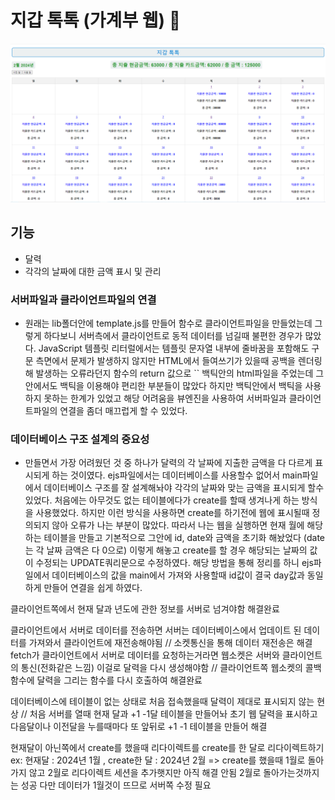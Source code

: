 # 지갑 톡톡 (가계부 웹) :blue_book:
![지갑 톡톡 홈 화면](./img/지갑%20톡톡.png)

## 기능
- 달력
- 각각의 날짜에 대한 금액 표시 및 관리

### 서버파일과 클라이언트파일의 연결
- 원래는 lib폴더안에 template.js를 만들어 함수로 클라이언트파일을 만들었는데 그렇게 하다보니 서버측에서 클라이언트로 동적 데이터를 넘길때 불편한 경우가 많았다.
JavaScript 템플릿 리터럴에서는 템플릿 문자열 내부에 줄바꿈을 포함해도 구문 측면에서 문제가 발생하지 않지만 HTML에서 들여쓰기가 있을때 공백을 렌더링해 발생하는 오류라던지
함수의 return 값으로 `` 백틱안의 html파일을 주었는데 그안에서도 백틱을 이용해야 편리한 부분들이 많았다 하지만 백틱안에서 백틱을 사용하지 못하는 한계가 있었고 해당 어려움을
뷰엔진을 사용하여 서버파일과 클라이언트파일의 연결을 좀더 매끄럽게 할 수 있었다.


### 데이터베이스 구조 설계의 중요성
- 만들면서 가장 어려웠던 것 중 하나가 달력의 각 날짜에 지출한 금액을 다 다르게 표시되게 하는 것이였다.
ejs파일에서는 데이터베이스를 사용할수 없어서 main파일에서 데이터베이스 구조를 잘 설계해놔야 각각의 날짜와 맞는 금액을
표시되게 할수 있었다. 처음에는 아무것도 없는 테이블에다가 create를 할때 생겨나게 하는 방식을 사용했었다.
하지만 이런 방식을 사용하면 create를 하기전에 웹에 표시될때 정의되지 않아 오류가 나는 부분이 많았다.
 따라서 나는 웹을 실행하면 현재 월에 해당하는 테이블을 만들고 기본적으로 그안에 id, date와 금액을 초기화 해놨었다 (date는 각 날짜 금액은 다 0으로)
이렇게 해놓고 create를 할 경우 해당되는 날짜의 값이 수정되는 UPDATE쿼리문으로 수정하였다. 
해당 방법을 통해 정리를 하니 ejs파일에서 데이터베이스의 값을 main에서 가져와 사용할때 id값이 결국 day값과 동일하게 만들어 
연결을 쉽게 하였다.





클라이언트쪽에서 현재 달과 년도에 관한 정보를 서버로 넘겨야함 
해결완료

클라이언트에서 서버로 데이터를 전송하면 서버는 데이터베이스에서 업데이트 된 데이터를 가져와서 클라이언트에 재전송해야됨 // 소켓통신을 통해 데이터 재전송은 해결
fetch가 클라이언트에서 서버로 데이터를 요청하는거라면 웹소켓은 서버와 클라이언트의 통신(전화같은 느낌)
이걸로 달력을 다시 생성해야함   // 클라이언트쪽 웹소켓의 콜백함수에 달력을 그리는 함수를 다시 호출하여 해결완료


데이터베이스에 테이블이 없는 상태로 처음 접속했을때 달력이 제대로 표시되지 않는 현상
// 처음 서버를 열때 현재 달과 +1 -1달 테이블을 만들어놔 초기 웹 달력을 표시하고 다음달이나 이전달을 누를때마다 또 앞뒤로 +1 -1 테이블을 만들어 해결

현재달이 아닌쪽에서 create를 했을때 리다이렉트를 create를 한 달로 리다이렉트하기
ex: 현재달 : 2024년 1월 , create한 달 : 2024년 2월 => create를 했을때 1월로 돌아가지 않고 2월로 리다이렉트
세션을 추가햇지만 아직 해결 안됨   2월로 돌아가는것까지는 성공 다만 데이터가 1월것이 뜨므로 서버쪽 수정 필요